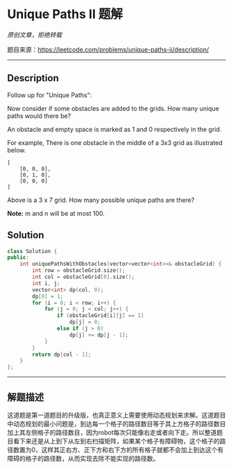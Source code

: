 # Unique Paths II 题解

*原创文章，拒绝转载*

题目来源：https://leetcode.com/problems/unique-paths-ii/description/

------

## Description

Follow up for "Unique Paths":

Now consider if some obstacles are added to the grids. How many unique paths would there be?

An obstacle and empty space is marked as 1 and 0 respectively in the grid.

For example,
There is one obstacle in the middle of a 3x3 grid as illustrated below.

```plain
[
    [0, 0, 0],
    [0, 1, 0],
    [0, 0, 0]
]
```

Above is a 3 x 7 grid. How many possible unique paths are there?

**Note:** m and n will be at most 100.

## Solution
```cpp
class Solution {
public:
    int uniquePathsWithObstacles(vector<vector<int>>& obstacleGrid) {
        int row = obstacleGrid.size();
        int col = obstacleGrid[0].size();
        int i, j;
        vector<int> dp(col, 0);
        dp[0] = 1;
        for (i = 0; i < row; i++) {
            for (j = 0; j < col; j++) {
                if (obstacleGrid[i][j] == 1)
                    dp[j] = 0;
                else if (j > 0)
                    dp[j] += dp[j - 1];
            }
        }
        return dp[col - 1];
    }
};

```

------

## 解题描述

这道题是第一道题目的升级版，也真正意义上需要使用动态规划来求解。这道题目中动态规划的最小问题是，到达每一个格子的路径数目等于其上方格子的路径数目加上其左侧格子的路径数目，因为robot每次只能像右走或者向下走。所以整道题目看下来还是从上到下从左到右扫描矩阵，如果某个格子有障碍物，这个格子的路径数置为0，这样其正右方、正下方和右下方的所有格子就都不会加上到达这个有障碍的格子的路径数，从而实现去除不能实现的路径数。